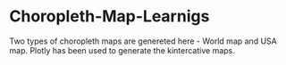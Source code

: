 # Choropleth-Map-Learnigs

Two types of choropleth maps are genereted here - World map and USA map. Plotly has been used to generate the kintercative maps.
